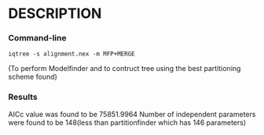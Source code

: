 # DESCRIPTION
### Command-line
    iqtree -s alignment.nex -m MFP+MERGE
(To perform Modelfinder and to contruct tree using the best partitioning scheme found)
###  Results
 AICc value was found to be 75851.9964
 Number of independent parameters were found to be 148(less than partitionfinder which has 146 parameters)
     
